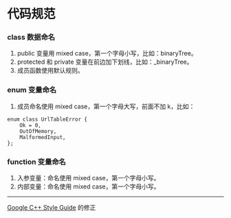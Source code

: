 # 代码规范

### class 数据命名
1. public 变量用 mixed case，第一个字母小写，比如：binaryTree。
2. protected 和 private 变量在前边加下划线，比如：_binaryTree。
3. 成员函数使用默认规则。
### enum 变量命名
1. 成员命名使用 mixed case，第一个字母大写，前面不加 k，比如：
```
enum class UrlTableError {
    Ok = 0,
    OutOfMemory,
    MalformedInput,
};
```
### function 变量命名
1. 入参变量：命名使用 mixed case，第一个字母小写。
2. 内部变量：命名使用 mixed case，第一个字母小写。
****
[Google C++ Style Guide](https://google.github.io/styleguide/cppguide.html) 的修正

